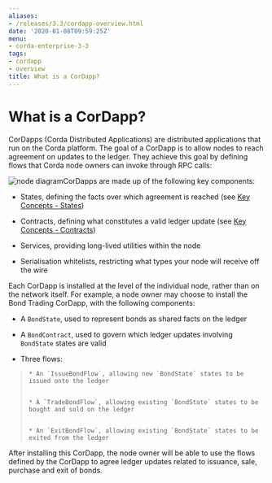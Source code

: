 ```yaml
---
aliases:
- /releases/3.3/cordapp-overview.html
date: '2020-01-08T09:59:25Z'
menu:
- corda-enterprise-3-3
tags:
- cordapp
- overview
title: What is a CorDapp?
---
```



# What is a CorDapp?

CorDapps (Corda Distributed Applications) are distributed applications that run on the Corda platform. The goal of a
            CorDapp is to allow nodes to reach agreement on updates to the ledger. They achieve this goal by defining flows that
            Corda node owners can invoke through RPC calls:

![node diagram](/en/images/node-diagram.png "node diagram")CorDapps are made up of the following key components:


* States, defining the facts over which agreement is reached (see [Key Concepts - States](key-concepts-states.md))


* Contracts, defining what constitutes a valid ledger update (see
                    [Key Concepts - Contracts](key-concepts-contracts.md))


* Services, providing long-lived utilities within the node


* Serialisation whitelists, restricting what types your node will receive off the wire


Each CorDapp is installed at the level of the individual node, rather than on the network itself. For example, a node
            owner may choose to install the Bond Trading CorDapp, with the following components:


* A `BondState`, used to represent bonds as shared facts on the ledger


* A `BondContract`, used to govern which ledger updates involving `BondState` states are valid


* Three flows:

> 
> 
>     * An `IssueBondFlow`, allowing new `BondState` states to be issued onto the ledger
> 
> 
>     * A `TradeBondFlow`, allowing existing `BondState` states to be bought and sold on the ledger
> 
> 
>     * An `ExitBondFlow`, allowing existing `BondState` states to be exited from the ledger
> 
> 

After installing this CorDapp, the node owner will be able to use the flows defined by the CorDapp to agree ledger
            updates related to issuance, sale, purchase and exit of bonds.


